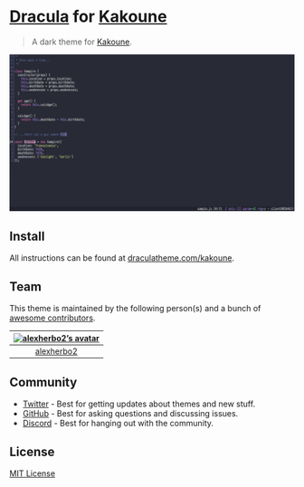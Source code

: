 # [Dracula] for [Kakoune]

[dracula]: https://draculatheme.com
[kakoune]: https://kakoune.org

> A dark theme for [Kakoune].

![Screenshot](./screenshot.png)

## Install

All instructions can be found at [draculatheme.com/kakoune].

[draculatheme.com/kakoune]: https://draculatheme.com/kakoune

## Team

This theme is maintained by the following person(s) and a bunch of [awesome contributors][contributors].

[contributors]: https://github.com/dracula/kakoune/graphs/contributors

| [![alexherbo2’s avatar]][alexherbo2] |
| :----------------------------------: |
|             [alexherbo2]             |

[alexherbo2]: https://github.com/alexherbo2
[alexherbo2’s avatar]: https://github.com/alexherbo2.png?size=100

## Community

- [Twitter](https://twitter.com/draculatheme) - Best for getting updates about themes and new stuff.
- [GitHub](https://github.com/dracula/dracula-theme/discussions) - Best for asking questions and discussing issues.
- [Discord](https://draculatheme.com/discord-invite) - Best for hanging out with the community.

## License

[MIT License](./LICENSE)
